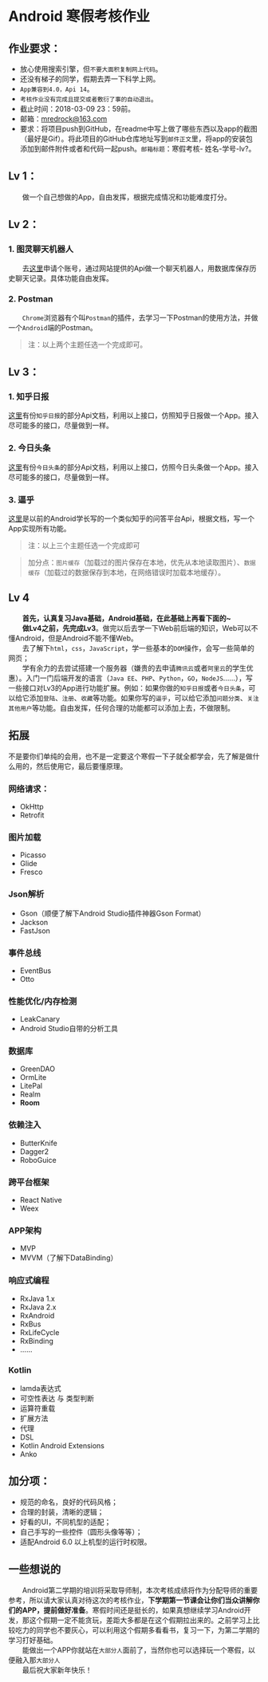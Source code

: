 <h1>Android 寒假考核作业</h1>

## 作业要求：
+ 放心使用搜索引擎，但`不要大面积复制网上代码`。
+ 还没有梯子的同学，假期去弄一下科学上网。
+ `App兼容到4.0，Api 14`。
+ `考核作业没有完成且提交或者敷衍了事的自动退出`。
+ 截止时间：2018-03-09 23：59前。
+ 邮箱：mredrock@163.com
+ 要求：将项目push到GitHub，在readme中写上做了哪些东西以及app的截图（最好是Gif）。将此项目的GitHub仓库地址写到`邮件正文`里，将app的安装包添加到邮件附件或者和代码一起push。`邮箱标题`：寒假考核-
姓名-学号-lv?。

## Lv 1：
&emsp;&emsp;做一个自己想做的App，自由发挥，根据完成情况和功能难度打分。

## Lv 2：
### 1. 图灵聊天机器人
&emsp;&emsp;去[这里](http://www.tuling123.com/)申请个账号，通过网站提供的Api做一个聊天机器人，用数据库保存历史聊天记录。具体功能自由发挥。

### 2. Postman
&emsp;&emsp;`Chrome`浏览器有个叫`Postman`的插件，去学习一下Postman的使用方法，并做一个`Android`端的Postman。

>注：以上两个主题任选一个完成即可。

## Lv 3：
### 1. 知乎日报
[这里](https://github.com/izzyleung/ZhihuDailyPurify/wiki/%E7%9F%A5%E4%B9%8E%E6%97%A5%E6%8A%A5-API-%E5%88%86%E6%9E%90)有份`知乎日报`的部分Api文档，利用以上接口，仿照知乎日报做一个App。接入尽可能多的接口，尽量做到一样。

### 2. 今日头条
[这里](https://github.com/iMeiji/Toutiao/wiki/%E4%BB%8A%E6%97%A5%E5%A4%B4%E6%9D%A1Api%E5%88%86%E6%9E%90)有份`今日头条`的部分Api文档，利用以上接口，仿照今日头条做一个App。接入尽可能多的接口，尽量做到一样。

### 3. 逼乎
[这里](https://github.com/jay68/bihu_web/wiki/%E9%80%BC%E4%B9%8EAPI%E6%96%87%E6%A1%A3)是以前的Android学长写的一个类似知乎的问答平台Api，根据文档，写一个App实现所有功能。

>注：以上三个主题任选一个完成即可

>加分点：`图片缓存`（加载过的图片保存在本地，优先从本地读取图片）、`数据缓存`（加载过的数据保存到本地，在网络错误时加载本地缓存）。

## Lv 4
&emsp;&emsp;**首先，认真复习Java基础，Android基础，在此基础上再看下面的~**   
&emsp;&emsp;**做Lv4之前，先完成Lv3**。做完以后去学一下Web前后端的知识，Web可以不懂Android，但是Android不能不懂Web。   
&emsp;&emsp;去了解下`html`，`css`，`JavaScript`，学一些基本的`DOM`操作，会写一些简单的网页；    
&emsp;&emsp;学有余力的去尝试搭建一个服务器（嫌贵的去申请`腾讯云`或者`阿里云`的学生优惠）。入门一门后端开发的语言（`Java EE`、`PHP`、`Python`，`GO`，`NodeJS`......），写一些接口对Lv3的App进行功能扩展。例如：如果你做的`知乎日报`或者`今日头条`，可以给它添加`登陆`、`注册`、`收藏`等功能。如果你写的`逼乎`，可以给它添加`问题分类`、`关注其他用户`等功能。自由发挥，任何合理的功能都可以添加上去，不做限制。

## 拓展
不是要你们单纯的会用，也不是一定要这个寒假一下子就全都学会，先了解是做什么用的，然后使用它，最后要懂原理。
### 网络请求：
* OkHttp
* Retrofit

### 图片加载
* Picasso
* Glide
* Fresco

### Json解析
* Gson（顺便了解下Android Studio插件神器Gson Format）
* Jackson
* FastJson

### 事件总线
* EventBus
* Otto

### 性能优化/内存检测
* LeakCanary
* Android Studio自带的分析工具

### 数据库
* GreenDAO
* OrmLite
* LitePal
* Realm
* **Room**

### 依赖注入
* ButterKnife
* Dagger2
* RoboGuice

### 跨平台框架
* React Native
* Weex

### APP架构
* MVP
* MVVM（了解下DataBinding）

### 响应式编程
* RxJava 1.x
* RxJava 2.x
* RxAndroid
* RxBus
* RxLifeCycle
* RxBinding
* ......

### Kotlin
* lamda表达式
* 可空性表达 与 类型判断
* 运算符重载
* 扩展方法
* 代理
* DSL
* Kotlin Android Extensions
* Anko


## 加分项：
+ 规范的命名，良好的代码风格；
+ 合理的封装，清晰的逻辑；
+ 好看的UI，不同机型的适配；
+ 自己手写的一些控件（圆形头像等等）；
+ 适配Android 6.0 以上机型的运行时权限。

## 一些想说的
&emsp;&emsp;Android第二学期的培训将采取导师制，本次考核成绩将作为分配导师的重要参考，所以请大家认真对待这次的考核作业，**下学期第一节课会让你们当众讲解你们的APP，提前做好准备**。寒假时间还是挺长的，如果真想继续学习Android开发，那这个假期一定不能贪玩，差距大多都是在这个假期拉出来的。之前学习上比较吃力的同学也不要灰心，可以利用这个假期多看看书，复习一下，为第二学期的学习打好基础。      
&emsp;&emsp;能做出一个APP你就站在`大部分人`面前了，当然你也可以选择玩一个寒假，以便融入那`大部分人`      
&emsp;&emsp;最后祝大家新年快乐！





